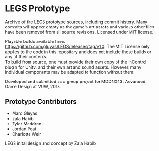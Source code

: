 # LEGS Prototype

Archive of the LEGS prototype sources, including commit history. Many commits will appear empty as the game's art assets and various other files have been removed from all source revisions. Licensed under MIT license.

Playable builds available here: https://github.com/gluyas/LEGS/releases/tag/v1.0. The MIT License only applies to the code in this repository and does not include these builds or any of their contents.  
To build from source, one must provide their own copy of the InControl plugin for Unity, and their own art and sound assets. However, many individual components may be adapted to function without them.

Developed and submitted as a group project for MDDN343: Advanced Game Design at VUW, 2018.

## Prototype Contributors
- Marc Gluyas  
- Zala Habib  
- Tyler Maddren  
- Jordan Peat  
- Charlotte Weir  

LEGS inital design and concept by Zala Habib

